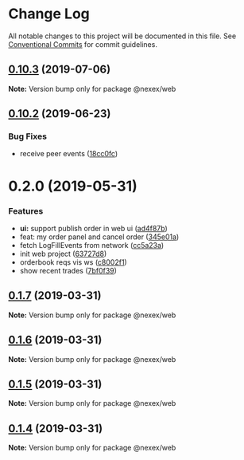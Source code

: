 # Change Log

All notable changes to this project will be documented in this file.
See [Conventional Commits](https://conventionalcommits.org) for commit guidelines.

## [0.10.3](https://bitbucket.org/dex-union/dexunion-web/compare/@nexex/web@0.10.2...@nexex/web@0.10.3) (2019-07-06)

**Note:** Version bump only for package @nexex/web





## [0.10.2](https://bitbucket.org/dex-union/dexunion-web/compare/@nexex/web@0.10.1...@nexex/web@0.10.2) (2019-06-23)


### Bug Fixes

* receive peer events ([18cc0fc](https://bitbucket.org/dex-union/dexunion-web/commits/18cc0fc))





# 0.2.0 (2019-05-31)


### Features

* **ui:** support publish order in web ui ([ad4f87b](https://bitbucket.org/dex-union/dexunion-web/commits/ad4f87b))
* feat: my order panel and cancel order ([345e01a](https://bitbucket.org/dex-union/dexunion-web/commits/345e01a))
* fetch LogFillEvents from network ([cc5a23a](https://bitbucket.org/dex-union/dexunion-web/commits/cc5a23a))
* init web project ([63727d8](https://bitbucket.org/dex-union/dexunion-web/commits/63727d8))
* orderbook reqs vis ws ([c8002f1](https://bitbucket.org/dex-union/dexunion-web/commits/c8002f1))
* show recent trades ([7bf0f39](https://bitbucket.org/dex-union/dexunion-web/commits/7bf0f39))





## [0.1.7](https://bitbucket.org/dex-union/dexunion-web/compare/@nexex/web@0.1.6...@nexex/web@0.1.7) (2019-03-31)

**Note:** Version bump only for package @nexex/web





## [0.1.6](https://bitbucket.org/dex-union/dexunion-web/compare/@nexex/web@0.1.5...@nexex/web@0.1.6) (2019-03-31)

**Note:** Version bump only for package @nexex/web





## [0.1.5](https://bitbucket.org/dex-union/dexunion-web/compare/@nexex/web@0.1.4...@nexex/web@0.1.5) (2019-03-31)

**Note:** Version bump only for package @nexex/web





## [0.1.4](https://bitbucket.org/dex-union/dexunion-web/compare/@nexex/web@0.1.3...@nexex/web@0.1.4) (2019-03-31)

**Note:** Version bump only for package @nexex/web

